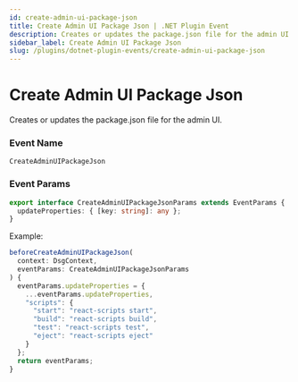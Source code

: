 ```yaml
---
id: create-admin-ui-package-json
title: Create Admin UI Package Json | .NET Plugin Event
description: Creates or updates the package.json file for the admin UI.
sidebar_label: Create Admin UI Package Json
slug: /plugins/dotnet-plugin-events/create-admin-ui-package-json
---
```


# Create Admin UI Package Json


Creates or updates the package.json file for the admin UI.

### Event Name

`CreateAdminUIPackageJson`

### Event Params

```ts
export interface CreateAdminUIPackageJsonParams extends EventParams {
  updateProperties: { [key: string]: any };
}
```

Example:

```ts
beforeCreateAdminUIPackageJson(
  context: DsgContext,
  eventParams: CreateAdminUIPackageJsonParams
) {
  eventParams.updateProperties = {
    ...eventParams.updateProperties,
    "scripts": {
      "start": "react-scripts start",
      "build": "react-scripts build",
      "test": "react-scripts test",
      "eject": "react-scripts eject"
    }
  };
  return eventParams;
}
```
